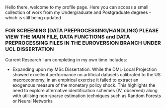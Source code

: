 Hello there, welcome to my profile page. Here you can access a small collection of work from my Undergraduate and Postgraduate degrees - which is still being updated

### FOR SCREENING (DATA PREPROCESSING/HANDLING) PLEASE VIEW THE MAIN FILE, DATA FUNCTIONS and DATA PREPROCESSING FILES IN THE EUROVERSION BRANCH UNDER UCL DISSERTATION ###

Current Research I am completing in my own time includes:
  - Expanding upon my MSc Dissertation. While the DML-Local Projection showed excellent performance on artificial datasets calibrated to the US macroeconomy, in an empirical exercise it failed to extract an exogenous measure of the monetary policy shock. This highlights the need to explore alternative identification schemes (IV, observed) along with utilising non-sparse estimation techniques such as Random Forests or Neural Networks
    
